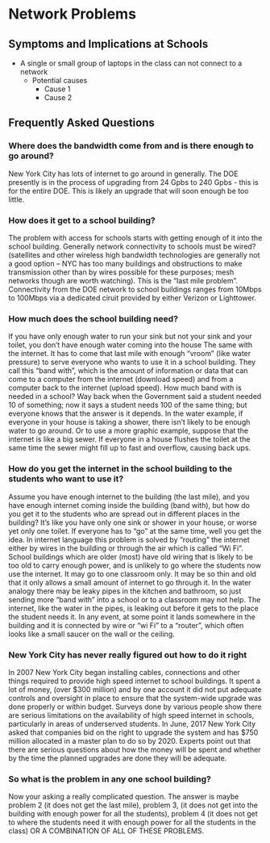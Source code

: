 # Network Problems
## Symptoms and Implications at Schools

* A single or small group of laptops in the class can not connect to a network
	* Potential causes
		* Cause 1
		* Cause 2

## Frequently Asked Questions
### Where does the bandwidth come from and is there enough to go around?

New York City has lots of internet to go around in generally. The DOE presently is in the process of upgrading from 24 Gpbs to 240 Gpbs - this is for the entire DOE. This is likely an upgrade that will soon enough be too little.

###  How does it get to a school building?

The problem with access for schools starts with getting enough of it into the school building.  Generally network connectivity to schools must be wired? \(satellites and other wireless high bandwidth technologies are generally not a good option – NYC has too many buildings and obstructions to make transmission other than by wires possible for these purposes; mesh networks though are worth watching\). This is the “last mile problem”. Connectivity from the DOE network to school buildings ranges from 10Mbps to 100Mbps via a dedicated ciruit provided by either Verizon or Lighttower.

### How much does the school  building need?

If you have only enough water to run your sink but not your sink and your toilet, you don’t have enough water coming into the house  The same with the internet.  It has to come that last mile with enough “vroom” \(like water pressure\) to serve everyone who wants to use it in a school building.  They call this “band with”, which is the amount of information or data that can come to a computer from the internet \(download speed\) and from a computer back to the internet \(upload speed\).  How much band with is needed in a school?  Way back when the Government said a student needed 10 of something; now it says a student needs 100 of the same thing; but everyone knows that the answer is it depends.  In the water example, if everyone in your house is taking a shower, there isn’t likely to be enough water to go around.  Or to use a more graphic example, suppose that the internet is like a big sewer.  If everyone in a house flushes the toilet at the same time the sewer might fill up to fast and overflow, causing back ups.

### How do you get the internet in the school building to the students who want to use it?

Assume you have enough internet to the building \(the last mile\), and you have enough internet coming inside the building \(band with\), but how do you get it to the students who are spread out in different places in the building?    It’s like you have only one sink or shower in your house, or worse yet only one toilet.  If everyone has to “go” at the same time, well you get the idea.  In internet language this problem is solved by  “routing” the internet either by wires in the building or through the air which is called “Wi Fi”.  School buildings which are older \(most\) have old wiring that is likely to be too old to carry enough power, and is unlikely to go where the students now use the internet.  It may go to one classroom only.  It may be so thin and old that it only allows a small amount of internet to go through it.  In the water analogy there may be  leaky pipes in the kitchen and bathroom, so just sending more “band with” into a school or to a classroom may not help.  The internet, like the water in the pipes, is leaking out before it gets to the place the student needs it.  In any event, at some point  it lands somewhere in the building and it is connected by wire or “wi Fi” to a “router”, which often looks like a small saucer on the wall or the ceiling.

### New York City has never really figured out how to do it right

In 2007 New York City began installing cables, connections and other things required to provide high speed internet to school buildings.  It spent a lot of money, \(over $300 million\) and by one account it did not put adequate controls and oversight in place to ensure that the system-wide upgrade was done properly or within budget.  Surveys done by various people show there are serious limitations on the availability of high speed internet in schools, particularly in areas of underserved students.    In June, 2017 New York  City asked  that companies bid on the right to upgrade the system and has $750 million allocated in a master plan to do so by 2020.  Experts point out that there are serious questions about how the money will be spent and whether by the time the planned upgrades are done they will be adequate.

### So what is the problem in any one school building?

Now your asking a really complicated question.  The answer is maybe problem 2 \(it does not get the last mile\), problem 3, \(it does not get into the building with enough power for all the students\), problem 4 \(it does not get to where the students need it with enough power for all the students in the class\) OR A COMBINATION OF ALL OF THESE PROBLEMS.
